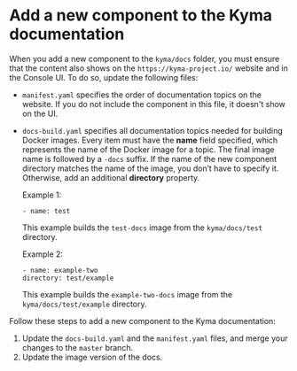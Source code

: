 # Add a new component to the Kyma documentation

When you add a new component to the `kyma/docs` folder, you must ensure that the content also shows on the `https://kyma-project.io/` website and in the Console UI. To do so, update the following files:

- `manifest.yaml` specifies the order of documentation topics on the website. If you do not include the component in this file, it doesn't show on the UI.
- `docs-build.yaml` specifies all documentation topics needed for building Docker images. Every item must have the **name** field specified, which represents the name of the Docker image for a topic. The final image name is followed by a `-docs` suffix. If the name of the new component directory matches the name of the image, you don’t have to specify it. Otherwise, add an additional **directory** property.


  Example 1:
  ```
  - name: test
  ```

  This example builds the `test-docs` image from the `kyma/docs/test` directory.


  Example 2:
  ```
  - name: example-two
  directory: test/example
  ```

  This example builds the `example-two-docs` image from the `kyma/docs/test/example` directory.

Follow these steps to add a new component to the Kyma documentation:

1. Update the `docs-build.yaml` and the `manifest.yaml` files, and merge your changes to the `master` branch.
2. Update the image version of the docs.
